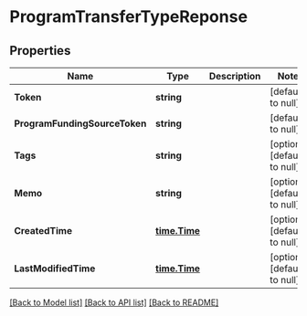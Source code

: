 # ProgramTransferTypeReponse

## Properties
Name | Type | Description | Notes
------------ | ------------- | ------------- | -------------
**Token** | **string** |  | [default to null]
**ProgramFundingSourceToken** | **string** |  | [default to null]
**Tags** | **string** |  | [optional] [default to null]
**Memo** | **string** |  | [optional] [default to null]
**CreatedTime** | [**time.Time**](time.Time.md) |  | [optional] [default to null]
**LastModifiedTime** | [**time.Time**](time.Time.md) |  | [optional] [default to null]

[[Back to Model list]](../README.md#documentation-for-models) [[Back to API list]](../README.md#documentation-for-api-endpoints) [[Back to README]](../README.md)


